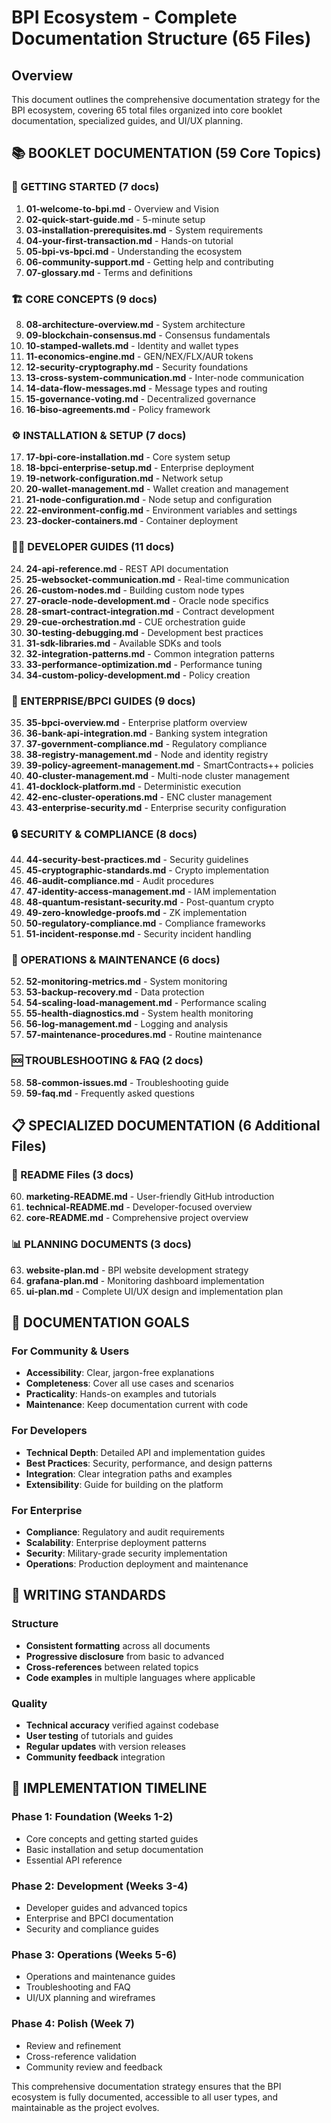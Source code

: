 # BPI Ecosystem - Complete Documentation Structure (65 Files)

## Overview
This document outlines the comprehensive documentation strategy for the BPI ecosystem, covering 65 total files organized into core booklet documentation, specialized guides, and UI/UX planning.

## 📚 BOOKLET DOCUMENTATION (59 Core Topics)

### 🚀 GETTING STARTED (7 docs)
1. **01-welcome-to-bpi.md** - Overview and Vision
2. **02-quick-start-guide.md** - 5-minute setup
3. **03-installation-prerequisites.md** - System requirements
4. **04-your-first-transaction.md** - Hands-on tutorial
5. **05-bpi-vs-bpci.md** - Understanding the ecosystem
6. **06-community-support.md** - Getting help and contributing
7. **07-glossary.md** - Terms and definitions

### 🏗️ CORE CONCEPTS (9 docs)
8. **08-architecture-overview.md** - System architecture
9. **09-blockchain-consensus.md** - Consensus fundamentals
10. **10-stamped-wallets.md** - Identity and wallet types
11. **11-economics-engine.md** - GEN/NEX/FLX/AUR tokens
12. **12-security-cryptography.md** - Security foundations
13. **13-cross-system-communication.md** - Inter-node communication
14. **14-data-flow-messages.md** - Message types and routing
15. **15-governance-voting.md** - Decentralized governance
16. **16-biso-agreements.md** - Policy framework

### ⚙️ INSTALLATION & SETUP (7 docs)
17. **17-bpi-core-installation.md** - Core system setup
18. **18-bpci-enterprise-setup.md** - Enterprise deployment
19. **19-network-configuration.md** - Network setup
20. **20-wallet-management.md** - Wallet creation and management
21. **21-node-configuration.md** - Node setup and configuration
22. **22-environment-config.md** - Environment variables and settings
23. **23-docker-containers.md** - Container deployment

### 👨‍💻 DEVELOPER GUIDES (11 docs)
24. **24-api-reference.md** - REST API documentation
25. **25-websocket-communication.md** - Real-time communication
26. **26-custom-nodes.md** - Building custom node types
27. **27-oracle-node-development.md** - Oracle node specifics
28. **28-smart-contract-integration.md** - Contract development
29. **29-cue-orchestration.md** - CUE orchestration guide
30. **30-testing-debugging.md** - Development best practices
31. **31-sdk-libraries.md** - Available SDKs and tools
32. **32-integration-patterns.md** - Common integration patterns
33. **33-performance-optimization.md** - Performance tuning
34. **34-custom-policy-development.md** - Policy creation

### 🏢 ENTERPRISE/BPCI GUIDES (9 docs)
35. **35-bpci-overview.md** - Enterprise platform overview
36. **36-bank-api-integration.md** - Banking system integration
37. **37-government-compliance.md** - Regulatory compliance
38. **38-registry-management.md** - Node and identity registry
39. **39-policy-agreement-management.md** - SmartContracts++ policies
40. **40-cluster-management.md** - Multi-node cluster management
41. **41-docklock-platform.md** - Deterministic execution
42. **42-enc-cluster-operations.md** - ENC cluster management
43. **43-enterprise-security.md** - Enterprise security configuration

### 🔒 SECURITY & COMPLIANCE (8 docs)
44. **44-security-best-practices.md** - Security guidelines
45. **45-cryptographic-standards.md** - Crypto implementation
46. **46-audit-compliance.md** - Audit procedures
47. **47-identity-access-management.md** - IAM implementation
48. **48-quantum-resistant-security.md** - Post-quantum crypto
49. **49-zero-knowledge-proofs.md** - ZK implementation
50. **50-regulatory-compliance.md** - Compliance frameworks
51. **51-incident-response.md** - Security incident handling

### 🔧 OPERATIONS & MAINTENANCE (6 docs)
52. **52-monitoring-metrics.md** - System monitoring
53. **53-backup-recovery.md** - Data protection
54. **54-scaling-load-management.md** - Performance scaling
55. **55-health-diagnostics.md** - System health monitoring
56. **56-log-management.md** - Logging and analysis
57. **57-maintenance-procedures.md** - Routine maintenance

### 🆘 TROUBLESHOOTING & FAQ (2 docs)
58. **58-common-issues.md** - Troubleshooting guide
59. **59-faq.md** - Frequently asked questions

## 📋 SPECIALIZED DOCUMENTATION (6 Additional Files)

### 📖 README Files (3 docs)
60. **marketing-README.md** - User-friendly GitHub introduction
61. **technical-README.md** - Developer-focused overview
62. **core-README.md** - Comprehensive project overview

### 📊 PLANNING DOCUMENTS (3 docs)
63. **website-plan.md** - BPI website development strategy
64. **grafana-plan.md** - Monitoring dashboard implementation
65. **ui-plan.md** - Complete UI/UX design and implementation plan

## 🎯 DOCUMENTATION GOALS

### For Community & Users
- **Accessibility**: Clear, jargon-free explanations
- **Completeness**: Cover all use cases and scenarios
- **Practicality**: Hands-on examples and tutorials
- **Maintenance**: Keep documentation current with code

### For Developers
- **Technical Depth**: Detailed API and implementation guides
- **Best Practices**: Security, performance, and design patterns
- **Integration**: Clear integration paths and examples
- **Extensibility**: Guide for building on the platform

### For Enterprise
- **Compliance**: Regulatory and audit requirements
- **Scalability**: Enterprise deployment patterns
- **Security**: Military-grade security implementation
- **Operations**: Production deployment and maintenance

## 📝 WRITING STANDARDS

### Structure
- **Consistent formatting** across all documents
- **Progressive disclosure** from basic to advanced
- **Cross-references** between related topics
- **Code examples** in multiple languages where applicable

### Quality
- **Technical accuracy** verified against codebase
- **User testing** of tutorials and guides
- **Regular updates** with version releases
- **Community feedback** integration

## 🚀 IMPLEMENTATION TIMELINE

### Phase 1: Foundation (Weeks 1-2)
- Core concepts and getting started guides
- Basic installation and setup documentation
- Essential API reference

### Phase 2: Development (Weeks 3-4)
- Developer guides and advanced topics
- Enterprise and BPCI documentation
- Security and compliance guides

### Phase 3: Operations (Weeks 5-6)
- Operations and maintenance guides
- Troubleshooting and FAQ
- UI/UX planning and wireframes

### Phase 4: Polish (Week 7)
- Review and refinement
- Cross-reference validation
- Community review and feedback

This comprehensive documentation strategy ensures that the BPI ecosystem is fully documented, accessible to all user types, and maintainable as the project evolves.
